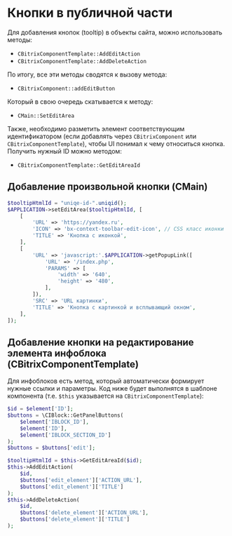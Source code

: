 # Кнопки в публичной части

Для добавления кнопок (tooltip) в объекты сайта, можно использовать методы:
- `CBitrixComponentTemplate::AddEditAction`
- `CBitrixComponentTemplate::AddDeleteAction`

По итогу, все эти методы сводятся к вызову метода:
- `CBitrixComponent::addEditButton`

Который в свою очередь скатывается к методу:
- `CMain::SetEditArea`

Также, необходимо разметить элемент соответствующим идентификатором (если добавлять через `CBitrixComponent` или `CBitrixComponentTemplate`), чтобы UI понимал к чему относиться кнопка.
Получить нужный ID можно методом:
- `CBitrixComponentTemplate::GetEditAreaId`

## Добавление произвольной кнопки (CMain)

```php
$tooltipHtmlId = "uniqe-id-".uniqid();
$APPLICATION->setEditArea($tooltipHtmlId, [
	[
		'URL' => 'https://yandex.ru',
		'ICON' => 'bx-context-toolbar-edit-icon', // CSS класс иконки
		'TITLE' => 'Кнопка с иконкой',
	],
	[
		'URL' => 'javascript:'.$APPLICATION->getPopupLink([
			'URL' => '/index.php',
			'PARAMS' => [
				'width' => '640',
				'height' => '480',
			],
		]),
		'SRC' => 'URL картинки',
		'TITLE' => 'Кнопка с картинкой и всплывающий окном',
	],
]);
```

## Добавление кнопки на редактирование элемента инфоблока (CBitrixComponentTemplate)

Для инфоблоков есть метод, который автоматически формирует нужные ссылки и параметры.
Код ниже будет выполнятся в шаблоне компонента (т.е. `$this` указывается на `CBitrixComponentTemplate`):

```php
$id = $element['ID'];
$buttons = \CIBlock::GetPanelButtons(
	$element['IBLOCK_ID'],
	$element['ID'],
	$element['IBLOCK_SECTION_ID']
);
$buttons = $buttons['edit'];

$tooltipHtmlId = $this->GetEditAreaId($id);
$this->AddEditAction(
	$id,
	$buttons['edit_element']['ACTION_URL'],
	$buttons['edit_element']['TITLE']
);
$this->AddDeleteAction(
	$id,
	$buttons['delete_element']['ACTION_URL'],
	$buttons['delete_element']['TITLE']
);
```
